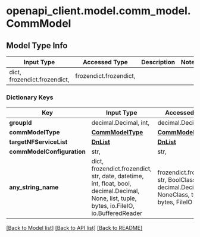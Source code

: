 # openapi_client.model.comm_model.CommModel

## Model Type Info
Input Type | Accessed Type | Description | Notes
------------ | ------------- | ------------- | -------------
dict, frozendict.frozendict,  | frozendict.frozendict,  |  | 

### Dictionary Keys
Key | Input Type | Accessed Type | Description | Notes
------------ | ------------- | ------------- | ------------- | -------------
**groupId** | decimal.Decimal, int,  | decimal.Decimal,  |  | [optional] 
**commModelType** | [**CommModelType**](CommModelType.md) | [**CommModelType**](CommModelType.md) |  | [optional] 
**targetNFServiceList** | [**DnList**](DnList.md) | [**DnList**](DnList.md) |  | [optional] 
**commModelConfiguration** | str,  | str,  |  | [optional] 
**any_string_name** | dict, frozendict.frozendict, str, date, datetime, int, float, bool, decimal.Decimal, None, list, tuple, bytes, io.FileIO, io.BufferedReader | frozendict.frozendict, str, BoolClass, decimal.Decimal, NoneClass, tuple, bytes, FileIO | any string name can be used but the value must be the correct type | [optional]

[[Back to Model list]](../../README.md#documentation-for-models) [[Back to API list]](../../README.md#documentation-for-api-endpoints) [[Back to README]](../../README.md)

